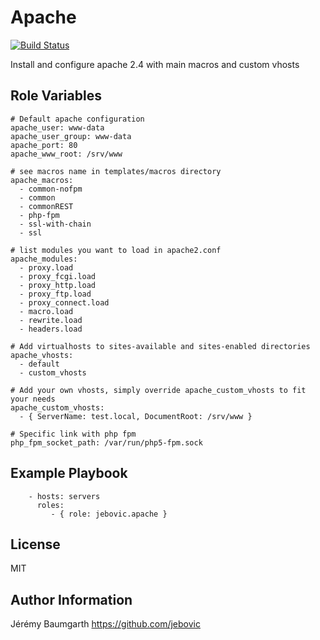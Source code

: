 Apache
======

[![Build Status](https://travis-ci.org/jebovic/ansible-apache.svg?branch=master)](https://travis-ci.org/jebovic/ansible-apache)

Install and configure apache 2.4 with main macros and custom vhosts

Role Variables
--------------

```
# Default apache configuration
apache_user: www-data
apache_user_group: www-data
apache_port: 80
apache_www_root: /srv/www

# see macros name in templates/macros directory
apache_macros:
  - common-nofpm
  - common
  - commonREST
  - php-fpm
  - ssl-with-chain
  - ssl

# list modules you want to load in apache2.conf
apache_modules:
  - proxy.load
  - proxy_fcgi.load
  - proxy_http.load
  - proxy_ftp.load
  - proxy_connect.load
  - macro.load
  - rewrite.load
  - headers.load

# Add virtualhosts to sites-available and sites-enabled directories
apache_vhosts:
  - default
  - custom_vhosts

# Add your own vhosts, simply override apache_custom_vhosts to fit your needs
apache_custom_vhosts:
  - { ServerName: test.local, DocumentRoot: /srv/www }

# Specific link with php fpm
php_fpm_socket_path: /var/run/php5-fpm.sock
```

Example Playbook
----------------

```
    - hosts: servers
      roles:
         - { role: jebovic.apache }
```

License
-------

MIT

Author Information
------------------

Jérémy Baumgarth https://github.com/jebovic
